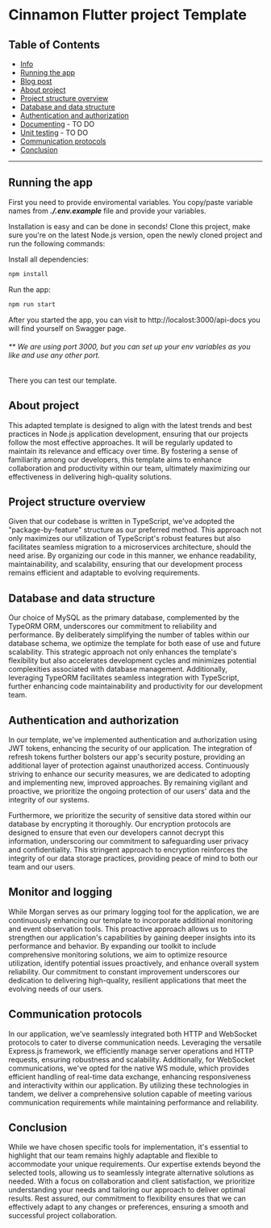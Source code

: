 # Cinnamon Flutter project Template

## **Table of Contents**

*  [Info](#info)
*  [Running the app](#running)
*  [Blog post](#blog)
*  [About project](#about)
*  [Project structure overview](#structure)
*  [Database and data structure](#database)
*  [Authentication and authorization](#auth)
*  [Documenting](#docs) - TO DO
*  [Unit testing](#tests) - TO DO
*  [Communication protocols](#protocol)
*  [Conclusion](#conclusion)
----

## **Running the app** <a name="running"></a>

First you need to provide enviromental variables. You copy/paste variable names from **<em>./.env.example</em>** file and provide your variables.

Installation is easy and can be done in seconds! Clone this project, make sure you're on the latest Node.js version, open the newly cloned project and run the following commands:

Install all dependencies:

```bash
npm install
```

Run the app:

```bash
npm run start
```
After you started the app, you can visit to http://localost:3000/api-docs you will find yourself on Swagger page.

###### ** We are using port 3000, but you can set up your env variables as you like and use any other port.

There you can test our template.

## **About project** <a name="about"></a>

This adapted template is designed to align with the latest trends and best practices in Node.js application development, ensuring that our projects follow the most effective approaches. It will be regularly updated to maintain its relevance and efficacy over time. By fostering a sense of familiarity among our developers, this template aims to enhance collaboration and productivity within our team, ultimately maximizing our effectiveness in delivering high-quality solutions.

## **Project structure overview** <a name="structure"></a>

Given that our codebase is written in TypeScript, we've adopted the "package-by-feature" structure as our preferred method. This approach not only maximizes our utilization of TypeScript's robust features but also facilitates seamless migration to a microservices architecture, should the need arise. By organizing our code in this manner, we enhance readability, maintainability, and scalability, ensuring that our development process remains efficient and adaptable to evolving requirements.

## **Database and data structure** <a name="database"></a>

Our choice of MySQL as the primary database, complemented by the TypeORM ORM, underscores our commitment to reliability and performance. By deliberately simplifying the number of tables within our database schema, we optimize the template for both ease of use and future scalability. This strategic approach not only enhances the template's flexibility but also accelerates development cycles and minimizes potential complexities associated with database management. Additionally, leveraging TypeORM facilitates seamless integration with TypeScript, further enhancing code maintainability and productivity for our development team.

## **Authentication and authorization** <a name="auth"></a>

In our template, we've implemented authentication and authorization using JWT tokens, enhancing the security of our application. The integration of refresh tokens further bolsters our app's security posture, providing an additional layer of protection against unauthorized access. Continuously striving to enhance our security measures, we are dedicated to adopting and implementing new, improved approaches. By remaining vigilant and proactive, we prioritize the ongoing protection of our users' data and the integrity of our systems.

Furthermore, we prioritize the security of sensitive data stored within our database by encrypting it thoroughly. Our encryption protocols are designed to ensure that even our developers cannot decrypt this information, underscoring our commitment to safeguarding user privacy and confidentiality. This stringent approach to encryption reinforces the integrity of our data storage practices, providing peace of mind to both our team and our users.

## **Monitor and logging** <a name="monitor"></a>

While Morgan serves as our primary logging tool for the application, we are continuously enhancing our template to incorporate additional monitoring and event observation tools. This proactive approach allows us to strengthen our application's capabilities by gaining deeper insights into its performance and behavior. By expanding our toolkit to include comprehensive monitoring solutions, we aim to optimize resource utilization, identify potential issues proactively, and enhance overall system reliability. Our commitment to constant improvement underscores our dedication to delivering high-quality, resilient applications that meet the evolving needs of our users.

## **Communication protocols** <a name="protocol"></a>

In our application, we've seamlessly integrated both HTTP and WebSocket protocols to cater to diverse communication needs. Leveraging the versatile Express.js framework, we efficiently manage server operations and HTTP requests, ensuring robustness and scalability. Additionally, for WebSocket communications, we've opted for the native WS module, which provides efficient handling of real-time data exchange, enhancing responsiveness and interactivity within our application. By utilizing these technologies in tandem, we deliver a comprehensive solution capable of meeting various communication requirements while maintaining performance and reliability.

## **Conclusion** <a name="conclusion"></a>

While we have chosen specific tools for implementation, it's essential to highlight that our team remains highly adaptable and flexible to accommodate your unique requirements. Our expertise extends beyond the selected tools, allowing us to seamlessly integrate alternative solutions as needed. With a focus on collaboration and client satisfaction, we prioritize understanding your needs and tailoring our approach to deliver optimal results. Rest assured, our commitment to flexibility ensures that we can effectively adapt to any changes or preferences, ensuring a smooth and successful project collaboration.